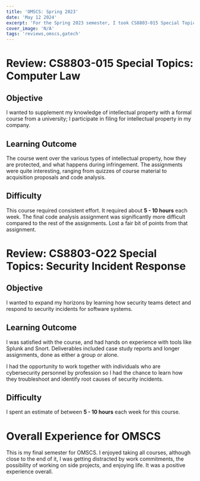 ```yaml
---
title: 'OMSCS: Spring 2023'
date: 'May 12 2024'
excerpt: 'For the Spring 2023 semester, I took CS8803-015 Special Topics: Computer Law and CS8803-022 Special Topics: Security Incidence Response. This is my review for these courses.'
cover_image: 'N/A'
tags: 'reviews,omscs,gatech'
---
```

# Review: CS8803-015 Special Topics: Computer Law
## Objective
I wanted to supplement my knowledge of intellectual property with a formal course from a university; I participate in filing for intellectual property in my company.  
## Learning Outcome
The course went over the various types of intellectual property, how they are protected, and what happens during infringement. The assignments were quite interesting, ranging from quizzes of course material to acquisition proposals and code analysis.
## Difficulty
This course required consistent effort. It required about **5 - 10 hours** each week. The final code analysis assignment was significantly more difficult compared to the rest of the assignments. Lost a fair bit of points from that assignment.

# Review: CS8803-O22 Special Topics: Security Incident Response
## Objective
I wanted to expand my horizons by learning how security teams detect and respond to security incidents for software systems. 
## Learning Outcome
I was satisfied with the course, and had hands on experience with tools like Splunk and Snort. Deliverables included case study reports and longer assignments, done as either a group or alone. 

I had the opportunity to work together with individuals who are cybersecurity personnel by profession so I had the chance to learn how they troubleshoot and identify root causes of security incidents. 

## Difficulty
I spent an estimate of between **5 - 10 hours** each week for this course. 

# Overall Experience for OMSCS
This is my final semester for OMSCS. I enjoyed taking all courses, although close to the end of it, I was getting distracted by work commitments, the possibility of working on side projects, and enjoying life. It was a positive experience overall. 

